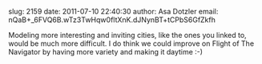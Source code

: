 slug:    2159
date:    2011-07-10 22:40:30
author:  Asa Dotzler
email:   nQaB+_6FVQ6B.wTz3TwHqw0fltXnK.dJNynBT+tCPbS6GfZkfh

Modeling more interesting and inviting cities, like the ones you
linked to, would be much more difficult.  I do think we could improve
on Flight of The Navigator by having more variety and making it
daytime :-)
